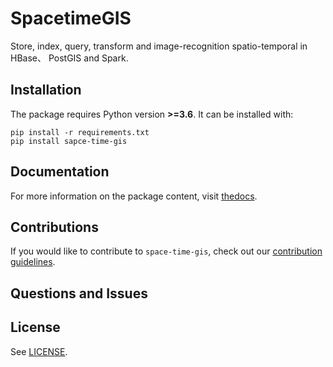 # SpacetimeGIS
Store, index, query, transform and image-recognition spatio-temporal in HBase、 PostGIS and Spark.

## Installation

The package requires Python version **>=3.6**. It can be installed with:

```
pip install -r requirements.txt
pip install sapce-time-gis
```

## Documentation

For more information on the package content, visit [thedocs]().

## Contributions

If you would like to contribute to `space-time-gis`, check out our [contribution guidelines](https://github.com/javyxu/space-time-gis/blob/master/CONTRIBUTING.md).

## Questions and Issues

## License

See [LICENSE](https://github.com/javyxu/space-time-gis/blob/master/LICENSE).